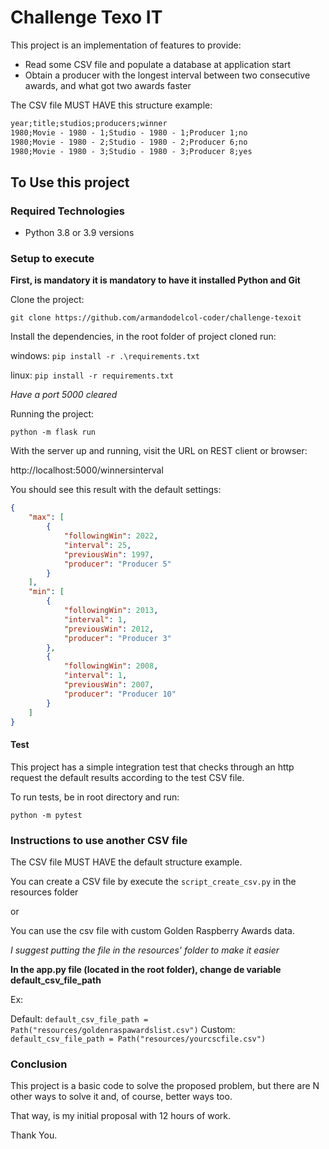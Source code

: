 # Challenge Texo IT

This project is an implementation of features to provide:

- Read some CSV file and populate a database at application start
- Obtain a producer with the longest interval between two consecutive awards, and what
got two awards faster

The CSV file MUST HAVE this structure example:

```txt
year;title;studios;producers;winner
1980;Movie - 1980 - 1;Studio - 1980 - 1;Producer 1;no
1980;Movie - 1980 - 2;Studio - 1980 - 2;Producer 6;no
1980;Movie - 1980 - 3;Studio - 1980 - 3;Producer 8;yes
```

## To Use this project

### Required Technologies

- Python 3.8 or 3.9 versions

### Setup to execute

**First, is mandatory it is mandatory to have it installed Python and Git**

Clone the project:

`git clone https://github.com/armandodelcol-coder/challenge-texoit`

Install the dependencies, in the root folder of project cloned run:

windows: `pip install -r .\requirements.txt`

linux: `pip install -r requirements.txt`

*Have a port 5000 cleared*

Running the project:

`python -m flask run`

With the server up and running, visit the URL on REST client or browser: 

http://localhost:5000/winnersinterval

You should see this result with the default settings:

```json
{
    "max": [
        {
            "followingWin": 2022,
            "interval": 25,
            "previousWin": 1997,
            "producer": "Producer 5"
        }
    ],
    "min": [
        {
            "followingWin": 2013,
            "interval": 1,
            "previousWin": 2012,
            "producer": "Producer 3"
        },
        {
            "followingWin": 2008,
            "interval": 1,
            "previousWin": 2007,
            "producer": "Producer 10"
        }
    ]
}
```

#### Test

This project has a simple integration test that checks through an http request the default results according to the test CSV file.

To run tests, be in root directory and run:

`python -m pytest`

### Instructions to use another CSV file

The CSV file MUST HAVE the default structure example.

You can create a CSV file by execute the `script_create_csv.py` in the resources folder

or

You can use the csv file with custom  Golden Raspberry Awards data.

*I suggest putting the file in the resources' folder to make it easier*

**In the app.py file (located in the root folder), change de variable default_csv_file_path**

Ex:

Default: `default_csv_file_path = Path("resources/goldenraspawardslist.csv")`
Custom: `default_csv_file_path = Path("resources/yourcscfile.csv")`

### Conclusion

This project is a basic code to solve the proposed problem, but there are N other ways to solve it and, of course, better ways too.

That way, is my initial proposal with 12 hours of work.

Thank You.
